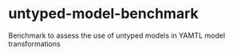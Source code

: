 # untyped-model-benchmark
Benchmark to assess the use of untyped models in YAMTL model transformations
